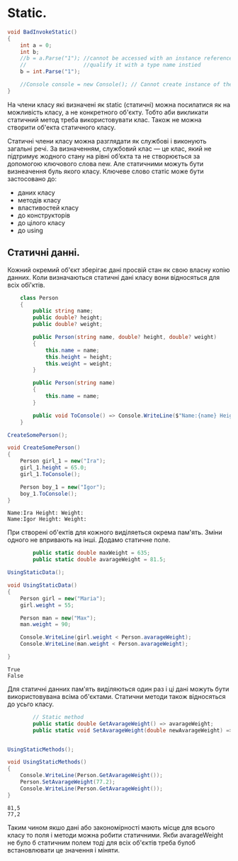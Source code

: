 # Static.

```cs
void BadInvokeStatic()
{
    int a = 0;
    int b;
    //b = a.Parse("1"); //cannot be accessed with an instance reference;
    //                  //qualify it with a type name instied
    b = int.Parse("1");

    //Console console = new Console(); // Cannot create instance of the static class
}
```
На члени класу які визначені як static (статичні) можна посилатися як на можливість класу, а не конкретного об'єкту. Тобто аби викликати статичний метод треба використовувати клас. Також не можна створити об'екта статичного класу.

Статичні члени класу можна разглядати як службові і виконують загальні речі. За визначенням, службовий клас — це клас, який не підтримує жодного стану на рівні об’єкта та не створюється за допомогою ключового слова new. Але статичними можуть бути визнеачення буль якого класу. Ключеве слово статіс може бути застосовано до:

- даних класу
- методів класу
- властивостей класу
- до конструкторів
- до цілого класу
- до using

## Статичні данні.

Кожний окремий об'єкт зберігає дані просвій стан як свою власну копію данних. Коли визначаються статичні дані класу вони відносяться для всіх обї'ктів.

```cs
    class Person
    {
        public string name;
        public double? height;
        public double? weight;

        public Person(string name, double? height, double? weight)
        {
            this.name = name;
            this.height = height;
            this.weight = weight;
        }

        public Person(string name)
        {
            this.name = name;
        }

        public void ToConsole() => Console.WriteLine($"Name:{name} Height:{height} Weight:{weight}");
    }
```
```cs
CreateSomePerson();

void CreateSomePerson()
{
    Person girl_1 = new("Ira");
    girl_1.height = 65.0;
    girl_1.ToConsole();

    Person boy_1 = new("Igor");
    boy_1.ToConsole();
}
```
```
Name:Ira Height: Weight:
Name:Igor Height: Weight:
```
При створені об'ектів для кожного виділяеться окрема пам'ять. Зміни одного не впривають на інші. Додамо статичне поле.

```cs
        public static double maxWeight = 635;
        public static double avarageWeight = 81.5;
```
```cs
UsingStaticData();

void UsingStaticData()
{
    Person girl = new("Maria");
    girl.weight = 55;

    Person man = new("Max");
    man.weight = 90;

    Console.WriteLine(girl.weight < Person.avarageWeight);
    Console.WriteLine(man.weight < Person.avarageWeight);

}
```
```
True
False
```
Для статичні данних пам'ять виділяються один раз і ці дані можуть бути використовувана всіма об'єктами. Статични методи також відносяться до усьго класу.

```cs
        // Static method
        public static double GetAvarageWeight() => avarageWeight;
        public static void SetAvarageWeight(double newAvarageWeight) => avarageWeight = newAvarageWeight;
```
```cs

UsingStaticMethods();

void UsingStaticMethods()
{
    Console.WriteLine(Person.GetAvarageWeight());
    Person.SetAvarageWeight(77.2);
    Console.WriteLine(Person.GetAvarageWeight());
}
```
```
81,5
77,2
```
Таким чином якшо дані або закономірності мають місце для всього класу то поля і методи можна робити статичними. Якби avarageWeight не було б статичним полем тоді для всіх об'єктів треба булоб встановлювати це значення і міняти.
